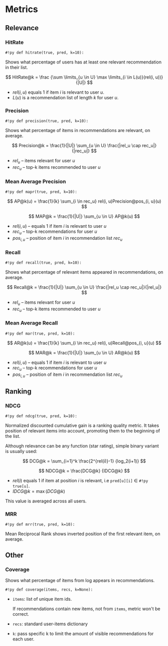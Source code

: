 # Metrics

## Relevance 

### HitRate

`#!py def hitrate(true, pred, k=10):`

Shows what percentage of users has at least one relevant recommendation in their list.

$$
    HitRate@k =  \frac {\sum \limits_{u \in U} \max \limits_{i \in L(u)}(rel(i, u))} {|U|}
$$

- $rel(i, u)$ equals 1 if item $i$ is relevant to user $u$.
- $L(u)$ is a recommendation list of length $k$ for user $u$.


### Precision

`#!py def precision(true, pred, k=10):`

Shows what percentage of items in recommendations are relevant, on average.

$$
Precision@k = \frac{1}{|U|} \sum_{u \in U} \frac{|rel_u \cap rec_u|}{|rec_u|}
$$

- $rel_u$ – items relevant for user $u$
- $rec_u$ – top-k items recommended to user $u$

### Mean Average Precision

`#!py def mapr(true, pred, k=10):`

$$
AP@k(u) = \frac{1}{k} \sum_{i \in rec_u} rel(i, u)Precision@pos_{i, u}(u)
$$

$$
MAP@k = \frac{1}{|U|} \sum_{u \in U} AP@k(u)
$$

- $rel(i, u)$ – equals 1 if item $i$ is relevant to user $u$
- $rec_u$ – top-k recommendations for user $u$
- $pos_{i, u}$ – position of item $i$ in recommendation list $rec_u$

### Recall

`#!py def recall(true, pred, k=10):`

Shows what percentage of relevant items appeared in recommendations, on average.

$$
Recall@k = \frac{1}{|U|} \sum_{u \in U} \frac{|rel_u \cap rec_u|}{|rel_u|}
$$

- $rel_u$ – items relevant for user $u$
- $rec_u$ – top-k items recommended to user $u$

### Mean Average Recall

`#!py def mar(true, pred, k=10):`

$$
AR@k(u) = \frac{1}{k} \sum_{i \in rec_u} rel(i, u)Recall@pos_{i, u}(u)
$$

$$
MAR@k = \frac{1}{|U|} \sum_{u \in U} AR@k(u)
$$

- $rel(i, u)$ – equals 1 if item $i$ is relevant to user $u$
- $rec_u$ – top-k recommendations for user $u$
- $pos_{i, u}$ – position of item $i$ in recommendation list $rec_u$

## Ranking
 
### NDCG
`#!py def ndcg(true, pred, k=10):`

Normalized discounted cumulative gain is a ranking quality metric. 
It takes position of relevant items into account, 
promoting them to the beginning of the list.

Although relevance can be any function (star rating), 
simple binary variant is usually used:


$$
    DCG@k = \sum_{i=1}^k \frac{2^{rel(i)}-1} {log_2(i+1)}
$$

$$
    NDCG@k = \frac{DCG@k} {IDCG@k}
$$

- $rel(i)$ equals 1 if item at position $i$ is relevant, i.e `pred[u][i]` $\in$ `#!py true[u]`.
- $IDCG@k = \max(DCG@k)$

This value is averaged across all users.

### MRR

`#!py def mrr(true, pred, k=10):`

Mean Reciprocal Rank shows inverted position of the first relevant item, on average.

## Other

### Coverage

Shows what percentage of items from log appears in recommendations.

`#!py def coverage(items, recs, k=None):`

- `items`:
    list of unique item ids.
    
    If recommendations contain new items, not from `items`, metric won't be correct.
    
- `recs`:
    standard user-items dictionary
    
- `k`:
    pass specific k to limit the amount of visible recommendations for each user.

    
    